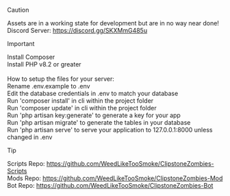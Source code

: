 > [!CAUTION]
> Assets are in a working state for development but are in no way near done!<br>
> Discord Server: https://discord.gg/SKXMmG485u

> [!IMPORTANT]
> Install Composer<br>
> Install PHP v8.2 or greater<br><br>
> How to setup the files for your server:<br>
> Rename .env.example to .env<br>
> Edit the database credentials in .env to match your database<br>
> Run 'composer install' in cli within the project folder<br>
> Run 'composer update' in cli within the project folder<br>
> Run 'php artisan key:generate' to generate a key for your app<br>
> Run 'php artisan migrate' to generate the tables in your database<br>
> Run 'php artisan serve' to serve your application to 127.0.0.1:8000 unless changed in .env

> [!TIP]
> Scripts Repo: https://github.com/WeedLikeTooSmoke/ClipstoneZombies-Scripts<br>
> Mods Repo: https://github.com/WeedLikeTooSmoke/ClipstoneZombies-Mod<br>
> Bot Repo: https://github.com/WeedLikeTooSmoke/ClipstoneZombies-Bot

